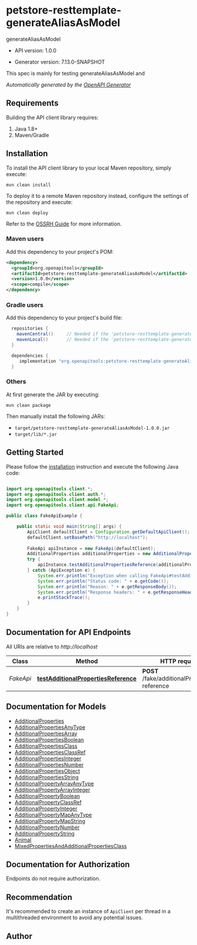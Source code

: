 # petstore-resttemplate-generateAliasAsModel

generateAliasAsModel

- API version: 1.0.0

- Generator version: 7.13.0-SNAPSHOT

This spec is mainly for testing generateAliasAsModel and


*Automatically generated by the [OpenAPI Generator](https://openapi-generator.tech)*

## Requirements

Building the API client library requires:

1. Java 1.8+
2. Maven/Gradle

## Installation

To install the API client library to your local Maven repository, simply execute:

```shell
mvn clean install
```

To deploy it to a remote Maven repository instead, configure the settings of the repository and execute:

```shell
mvn clean deploy
```

Refer to the [OSSRH Guide](http://central.sonatype.org/pages/ossrh-guide.html) for more information.

### Maven users

Add this dependency to your project's POM:

```xml
<dependency>
  <groupId>org.openapitools</groupId>
  <artifactId>petstore-resttemplate-generateAliasAsModel</artifactId>
  <version>1.0.0</version>
  <scope>compile</scope>
</dependency>
```

### Gradle users

Add this dependency to your project's build file:

```groovy
  repositories {
    mavenCentral()     // Needed if the 'petstore-resttemplate-generateAliasAsModel' jar has been published to maven central.
    mavenLocal()       // Needed if the 'petstore-resttemplate-generateAliasAsModel' jar has been published to the local maven repo.
  }

  dependencies {
     implementation "org.openapitools:petstore-resttemplate-generateAliasAsModel:1.0.0"
  }
```

### Others

At first generate the JAR by executing:

```shell
mvn clean package
```

Then manually install the following JARs:

- `target/petstore-resttemplate-generateAliasAsModel-1.0.0.jar`
- `target/lib/*.jar`

## Getting Started

Please follow the [installation](#installation) instruction and execute the following Java code:

```java

import org.openapitools.client.*;
import org.openapitools.client.auth.*;
import org.openapitools.client.model.*;
import org.openapitools.client.api.FakeApi;

public class FakeApiExample {

    public static void main(String[] args) {
        ApiClient defaultClient = Configuration.getDefaultApiClient();
        defaultClient.setBasePath("http://localhost");
        
        FakeApi apiInstance = new FakeApi(defaultClient);
        AdditionalProperties additionalProperties = new AdditionalProperties(); // AdditionalProperties | request body
        try {
            apiInstance.testAdditionalPropertiesReference(additionalProperties);
        } catch (ApiException e) {
            System.err.println("Exception when calling FakeApi#testAdditionalPropertiesReference");
            System.err.println("Status code: " + e.getCode());
            System.err.println("Reason: " + e.getResponseBody());
            System.err.println("Response headers: " + e.getResponseHeaders());
            e.printStackTrace();
        }
    }
}

```

## Documentation for API Endpoints

All URIs are relative to *http://localhost*

Class | Method | HTTP request | Description
------------ | ------------- | ------------- | -------------
*FakeApi* | [**testAdditionalPropertiesReference**](docs/FakeApi.md#testAdditionalPropertiesReference) | **POST** /fake/additionalProperties-reference | test referenced additionalProperties


## Documentation for Models

 - [AdditionalProperties](docs/AdditionalProperties.md)
 - [AdditionalPropertiesAnyType](docs/AdditionalPropertiesAnyType.md)
 - [AdditionalPropertiesArray](docs/AdditionalPropertiesArray.md)
 - [AdditionalPropertiesBoolean](docs/AdditionalPropertiesBoolean.md)
 - [AdditionalPropertiesClass](docs/AdditionalPropertiesClass.md)
 - [AdditionalPropertiesClassRef](docs/AdditionalPropertiesClassRef.md)
 - [AdditionalPropertiesInteger](docs/AdditionalPropertiesInteger.md)
 - [AdditionalPropertiesNumber](docs/AdditionalPropertiesNumber.md)
 - [AdditionalPropertiesObject](docs/AdditionalPropertiesObject.md)
 - [AdditionalPropertiesString](docs/AdditionalPropertiesString.md)
 - [AdditionalPropertyArrayAnyType](docs/AdditionalPropertyArrayAnyType.md)
 - [AdditionalPropertyArrayInteger](docs/AdditionalPropertyArrayInteger.md)
 - [AdditionalPropertyBoolean](docs/AdditionalPropertyBoolean.md)
 - [AdditionalPropertyClassRef](docs/AdditionalPropertyClassRef.md)
 - [AdditionalPropertyInteger](docs/AdditionalPropertyInteger.md)
 - [AdditionalPropertyMapAnyType](docs/AdditionalPropertyMapAnyType.md)
 - [AdditionalPropertyMapString](docs/AdditionalPropertyMapString.md)
 - [AdditionalPropertyNumber](docs/AdditionalPropertyNumber.md)
 - [AdditionalPropertyString](docs/AdditionalPropertyString.md)
 - [Animal](docs/Animal.md)
 - [MixedPropertiesAndAdditionalPropertiesClass](docs/MixedPropertiesAndAdditionalPropertiesClass.md)


<a id="documentation-for-authorization"></a>
## Documentation for Authorization

Endpoints do not require authorization.


## Recommendation

It's recommended to create an instance of `ApiClient` per thread in a multithreaded environment to avoid any potential issues.

## Author



